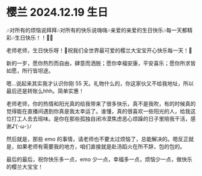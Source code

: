 # 樱兰 2024.12.19 生日

🎶对所有的烦恼说拜拜🎶对所有的快乐说嗨嗨🎶亲爱的亲爱的生日快乐🎶每一天都精彩🎶生日快乐！！🎂🎂

老师老师，生日快乐呀！🎉祝我们全世界最可爱的樱兰大宝宝开心快乐每一天！🎉

新的一岁，愿你热烈而自由，肆意而洒脱；愿你幸福安康，平安喜乐；愿你所求皆如愿，所行皆坦途。

嗯...说起来其实我才认识你刚 55 天。礼物什么的，你这家伙又不给我地址，所以最后还是转账么hhh。简单实惠！

老师老师，你的热情和阳光真的给我带来了很多快乐，真不是我吹，有的时候真的觉得能在直播间遇到你真是我太幸运了。谁懂，真的很喜欢一些阳光的人，给我这位打工人去去班味。是你在那些孤独自闭冷漠焦虑恶心烦躁的日子里陪我干活，感谢♪(･ω･)ﾉ

然后就是，那些 emo 的事情，请老师也不要太过烦恼了，总能解决的。嗯反正就是，如果老师有需要我的地方，咱们直接就是赴汤蹈火在所不辞，包的包的。

最后的最后，祝你快乐多一点，emo 少一点，幸福多一点，烦恼少一点，做快乐的樱兰大宝宝！